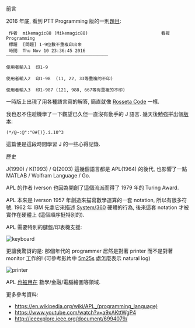 前言

2016 年底, 看到 PTT Programming 版的一則[題目](https://www.ptt.cc/bbs/Programming/M.1478792208.A.EFC.html):

     作者  mikemagic88 (Mikemagic88)                            看板  Programming
     標題  [問題] 1-9位數不重複印出來
     時間  Thu Nov 10 23:36:45 2016
    ───────────────────────────────────────

    使用者輸入1  印1-9

    使用者輸入2  印1-98  (11, 22, 33等重複的不印)

    使用者輸入3  印1-987 (121, 988, 667等有重複的不印)

一時版上出現了用各種語言寫的解答, 簡直就像 [Rosseta Code](https://rosettacode.org/wiki/Category:J) 一樣.

我也忍不住趁機學了一下觀望已久但一直沒有動手的 J 語言. 幾天後勉強拼出個[版本](https://www.ptt.cc/bbs/Programming/M.1482166817.A.DC1.html):

    (*/@~:@":"0#[)}.i.10^3
    
這篇便是這段時間學習 J 的一些心得記錄.


歷史

J(1990) / K(1993) / Q(2003) 這幾個語言都是 APL(1964) 的後代, 也影響了一點 MATLAB / Wolfram Language / Go.

APL 的作者 Iverson 也因為開創了這個流派而得了 1979 年的 Turing Award.

APL 本來是 Iverson 1957 年創造來描寫數學運算的一套 notation, 所以有很多符號. 1962 年 IBM 先拿它來描述 [System/360](https://en.wikipedia.org/wiki/IBM_System/360) 硬體的行為, 後來這套 notation 才被實作在硬體上 (這個順序挺特別的).

APL 需要特別的鍵盤/印表機支援:

![keyboard](https://upload.wikimedia.org/wikipedia/commons/9/9f/APL-keybd2.svg)

更讓我驚訝的是: 那個年代的 programmer 居然是對著 printer 而不是對著 monitor 工作的! (可參考影片中 [5m25s](https://youtu.be/_DTpQ4Kk2wA?t=5m25s) 處怎麼表示 natural log)

![printer](https://img.youtube.com/vi/_DTpQ4Kk2wA/0.jpg)


APL [也被用在](https://en.wikipedia.org/wiki/APL_(programming_language)#Use) 數學/金融/電腦繪圖等領域.

更多參考資料:
* https://en.wikipedia.org/wiki/APL_(programming_language)
* https://www.youtube.com/watch?v=a9xAKttWgP4
* http://ieeexplore.ieee.org/document/6994079/
